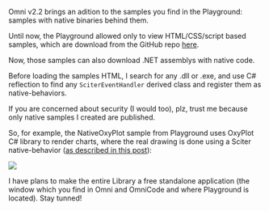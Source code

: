 ﻿Omni v2.2 brings an adition to the samples you find in the Playground: samples with native binaries behind them.

Until now, the Playground allowed only to view HTML/CSS/script based samples, which are download from the GitHub repo [here](https://github.com/ramon-mendes/Playground).

Now, those samples can also download .NET assemblys with native code.

Before loading the samples HTML, I search for any .dll or .exe, and use C# reflection to find any `SciterEventHandler` derived class and register them as native-behaviors.

If you are concerned about security (I would too), plz, trust me because only native samples I created are published.

So, for example, the NativeOxyPlot sample from Playground uses OxyPlot C# library to render charts, where the real drawing is done using a Sciter native-behavior ([as described in this post](/Home/Post/NativeBehaviors)):

<img src="/Content/BlogCDN/omniv2.png" />

I have plans to make the entire Library a free standalone application (the window which you find in Omni and OmniCode and where Playground is located). Stay tunned!